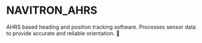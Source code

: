 # NAVITRON_AHRS
AHRS based heading and position tracking software. Processes sensor data to provide accurate and reliable orientation. 🚀
